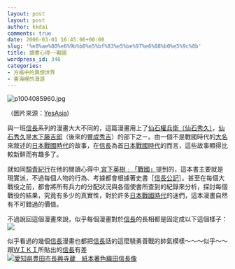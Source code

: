 ```yaml
---
layout: post
layout: post
author: kkdai
comments: true
date: 2006-03-01 16:45:06+00:00
slug: '%e8%ae%80%e6%9b%b8%e5%bf%83%e5%be%97%e6%88%b0%e5%9c%8b'
title: 讀書心得~~戰國
wordpress_id: 346
categories:
- 方格中的異想世界
- 書海裡的漫遊
---
```


![p1004085960.jpg](http://www.evanlin.com/blog/archives/20060301/p1004085960.jpg)
  
（圖片來源：[YesAsia](http://us.yesasia.com/b5/Index.aspx))

與一班[信長](http://ja.wikipedia.org/wiki/%E7%B9%94%E7%94%B0%E4%BF%A1%E9%95%B7)系列的漫畫大大不同的，這篇漫畫用上了[仙石權兵衛（仙石秀久）](http://ja.wikipedia.org/wiki/ä»ç³ç§ä¹)，[仙石秀久](http://ja.wikipedia.org/wiki/%E4%BB%99%E7%9F%B3%E7%A7%80%E4%B9%85)是[木下藤吉郎](http://ja.wikipedia.org/wiki/%E6%9C%A8%E4%B8%8B%E8%97%A4%E5%90%89%E9%83%8E)（後來的[豐成秀吉](http://ja.wikipedia.org/wiki/%E6%9C%A8%E4%B8%8B%E8%97%A4%E5%90%89%E9%83%8E)）的部下之ㄧ。由一個不是戰國時代的[大名](http://ja.wikipedia.org/wiki/%E5%A4%A7%E5%90%8D)來敘述的[日本戰國時代](http://ja.wikipedia.org/wiki/%E6%88%A6%E5%9B%BD%E6%99%82%E4%BB%A3_%28%E6%97%A5%E6%9C%AC%29)的故事，在[信長](http://ja.wikipedia.org/wiki/%E7%B9%94%E7%94%B0%E4%BF%A1%E9%95%B7)為首[日本戰國時代](http://ja.wikipedia.org/wiki/æ¦å½æä»£_(æ¥æ¬))的而言，這些故事顯得比較新鮮而有趣多了。

就如同[頹青紀行](http://www.wretch.cc/blog/DavidS0083)在他的閱讀心得中[ ](http://www.wretch.cc/blog/DavidS0083&article_id=2611750)[宮下英樹﹕「戰國」](http://www.wretch.cc/blog/DavidS0083&article_id=2611750)提到的，這本書主要就是現實派，不過每個人物的行為、考據都會根據著史書［[信長公記](http://ja.wikipedia.org/wiki/%E4%BF%A1%E9%95%B7%E5%85%AC%E8%A8%98)］。甚至在每個大戰役之前，都會將所有兵力的分配狀況與各個使書所查到的紀錄來分析，探討每個戰役的結果，究竟有多少的真實性，對於許多[日本戰國時代](http://ja.wikipedia.org/wiki/æ¦å½æä»£_(æ¥æ¬))的迷們，這本漫畫自然有不可錯過的價值。

不過說回這個漫畫來說，似乎每個漫畫對於[信長](http://ja.wikipedia.org/wiki/ç¹ç°ä¿¡é·)的長相都是固定成以下這個樣子：  
[![](http://images.google.com.tw/images?q=tbn:qkrmJYi6_Y06WM:games.enet.com.cn/zhuanti/zgws/images/tou/5.jpg)](http://images.google.com.tw/imgres?imgurl=http://games.enet.com.cn/zhuanti/zgws/images/tou/5.jpg&imgrefurl=http://games.enet.com.cn/zhuanti/zgws/&h=140&w=140&sz=5&tbnid=qkrmJYi6_Y06WM:&tbnh=88&tbnw=88&hl=zh-TW&ei=59YFRPS2N6nIJIbByLYL&sig2=UEkZEIW6S4ECSGLlBAA-SA&start=35&prev=/images%3Fq%3D%25E7%25B9%2594%25E7%2594%25B0%25E4%25BF%25A1%25E9%2595%25B7%2B%26start%3D20%26svnum%3D10%26hl%3Dzh-TW%26lr%3D%26sa%3DN)

似乎看過的幾個[信長](http://ja.wikipedia.org/wiki/ç¹ç°ä¿¡é·)漫畫也都把[信長](http://ja.wikipedia.org/wiki/ç¹ç°ä¿¡é·)話的這麼驍勇善戰的帥氣模樣～～～似乎～～跟[ＷＩＫＩ](http://ja.wikipedia.org/wiki/%E7%B9%94%E7%94%B0%E4%BF%A1%E9%95%B7)所貼出的[信長](http://ja.wikipedia.org/wiki/ç¹ç°ä¿¡é·)有差  
[![愛知県豊田市長興寺蔵　紙本著色織田信長像](http://upload.wikimedia.org/wikipedia/commons/3/36/Odanobunaga.jpg)](http://ja.wikipedia.org/wiki/ç»å:Odanobunaga.jpg)
